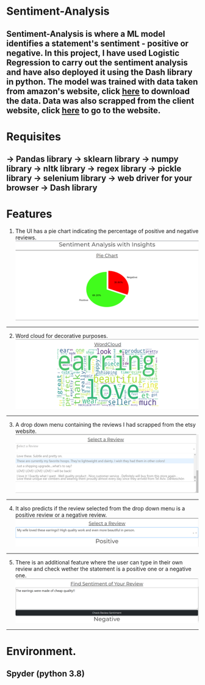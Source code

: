 # Sentiment-Analysis
Sentiment-Analysis is where a ML model identifies a statement's sentiment - positive or negative. In this project, I have used Logistic Regression to carry out the sentiment analysis and have also deployed it using the Dash library in python. The model was trained with data taken from amazon's website, click [here](http://deepyeti.ucsd.edu/jianmo/amazon/categoryFiles/Clothing_Shoes_and_Jewelry.json.gz) to download the data. Data was also scrapped from the client website, click [here](https://www.etsy.com/) to go to the website.
---

# Requisites
-> Pandas library -> sklearn library -> numpy library -> nltk library -> regex library -> pickle library -> selenium library -> web driver for your browser -> Dash library
---

# Features
1. The UI has a pie chart indicating the percentage of positive and negative reviews.
![](images/1.png)
---
2. Word cloud for decorative purposes.
![](images/2.png)
---
3. A drop down menu containing the reviews I had scrapped from the etsy website.
![](images/3.png)
---
4. It also predicts if the review selected from the drop down menu is a positive review or a negative review.
![](images/4.png)
---
5. There is an additional feature where the user can type in their own review and check wether the statement is a positive one or a negative one.
![](images/5.png)
---
# Environment.
Spyder (python 3.8)
---

